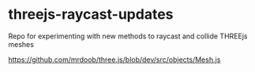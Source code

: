 # threejs-raycast-updates
Repo for experimenting with new methods to raycast and collide THREEjs meshes

https://github.com/mrdoob/three.js/blob/dev/src/objects/Mesh.js
